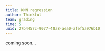 ```yaml
---
title: KNN regression
author: Thinkful
team: grading
time: 5
uuid: 27b4457c-9077-48a8-aea0-afef5a976b10
---
```


coming soon...
